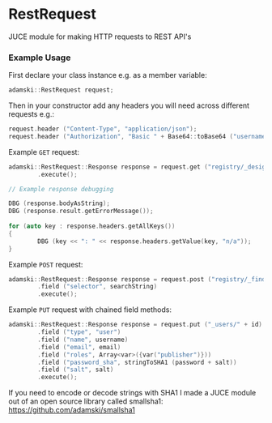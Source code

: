 # RestRequest
JUCE module for making HTTP requests to REST API's

### Example Usage

First declare your class instance e.g. as a member variable:
```cpp
adamski::RestRequest request;
```

Then in your constructor add any headers you will need across different requests e.g.:
```cpp
request.header ("Content-Type", "application/json");
request.header ("Authorization", "Basic " + Base64::toBase64 ("username:password"));
```

Example `GET` request:

```cpp
adamski::RestRequest::Response response = request.get ("registry/_design/module-views/_view/all-modules")
        .execute();

// Example response debugging

DBG (response.bodyAsString);
DBG (response.result.getErrorMessage());
        
for (auto key : response.headers.getAllKeys())
{
        DBG (key << ": " << response.headers.getValue(key, "n/a"));
}
```

Example `POST` request:

```cpp
adamski::RestRequest::Response response = request.post ("registry/_find")
        .field ("selector", searchString)
        .execute();
```

Example `PUT` request with chained field methods:

```cpp
adamski::RestRequest::Response response = request.put ("_users/" + id)
        .field ("type", "user")
        .field ("name", username)
        .field ("email", email)
        .field ("roles", Array<var>({var("publisher")}))
        .field ("password_sha", stringToSHA1 (password + salt))
        .field ("salt", salt)
        .execute();

```

If you need to encode or decode strings with SHA1 I made a JUCE module out of an open source library called smallsha1: https://github.com/adamski/smallsha1
